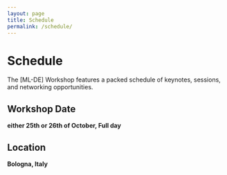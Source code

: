 ```yaml
---
layout: page
title: Schedule
permalink: /schedule/
---
```


# Schedule

The [ML-DE] Workshop features a packed schedule of keynotes, sessions, and networking opportunities.

## Workshop Date
**either 25th or 26th of October, Full day**
## Location 
**Bologna, Italy**